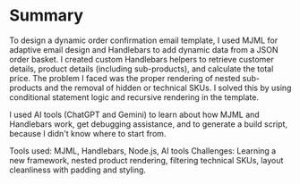 <h1>Summary</h1>
To design a dynamic order confirmation email template, I used MJML for adaptive email design and Handlebars to add dynamic data from a JSON order basket. I created custom Handlebars helpers to retrieve customer details, product details (including sub-products), and calculate the total price. The problem I faced was the proper rendering of nested sub-products and the removal of hidden or technical SKUs. I solved this by using conditional statement logic and recursive rendering in the template.

I used AI tools (ChatGPT and Gemini) to learn about how MJML and Handlebars work, get debugging assistance, and to generate a build script, because I didn't know where to start from.

Tools used: MJML, Handlebars, Node.js, AI tools
Challenges: Learning a new framework, nested product rendering, filtering technical SKUs, layout cleanliness with padding and styling.
